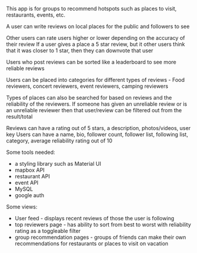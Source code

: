 This app is for groups to recommend hotspots such as places to visit, restaurants, events, etc.

A user can write reviews on local places for the public and followers to see

Other users can rate users higher or lower depending on the accuracy of their review
If a user gives a place a 5 star review, but it other users think that it was closer to 1 star, then they can downvote that user

Users who post reviews can be sorted like a leaderboard to see more reliable reviews

Users can be placed into categories for different types of reviews - Food reviewers, concert reviewers, event reviewers, camping reviewers

Types of places can also be searched for based on reviews and the reliability of the reviewers. If someone has given an unreliable review or is an unreliable reviewer then that user/review can be filtered out from the result/total

Reviews can have a rating out of 5 stars, a description, photos/videos, user key
Users can have a name, bio, follower count, follower list, following list, category, average reliability rating out of 10

Some tools needed:
- a styling library such as Material UI
- mapbox API
- restaurant API
- event API
- MySQL
- google auth


Some views:
- User feed - displays recent reviews of those the user is following
- top reviewers page - has ability to sort from best to worst with reliability rating as a toggleable filter
- group recommendation pages - groups of friends can make their own recommendations for restaurants or places to visit on vacation
